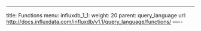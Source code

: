 ---
title: Functions
menu:
  influxdb_1_1:
    weight: 20
    parent: query_language
    url: http://docs.influxdata.com/influxdb/v1.1/query_language/functions/
—--

